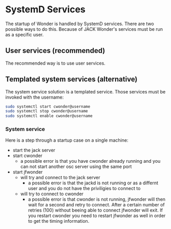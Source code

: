 # SystemD Services

The startup of Wonder is handled by SystemD services. There are two possible
ways to do this. Because of JACK Wonder's services must be run as a specific user.

## User services (recommended)
The recommended way is to use user services. 


## Templated system services (alternative)

The system service solution is a templated service. Those services must be invoked
with the username:

```bash
sudo systemctl start cwonder@username
sudo systemctl stop cwonder@username
sudo systemctl enable cwonder@username
```

### System service

Here is a step through a startup case on a single machine:

- start the jack server
- start cwonder
	- a possible error is that you have cwonder already running and you can not start another osc server using the same port
- start jfwonder
	- will try and connect to the jack server 
		- a possible error is that the jackd is not running or as a differnt user and you do not have the priviligies to connect to 
	- will try to connect to cwonder
		- a possible error is that cwonder is not running, jfwonder will then wait for a second and retry to connect. After a certain number of retries (100) without beeing able to connect jfwonder will exit.
If you restart cwonder you need to restart jfwonder as well in order to get the timing information.

